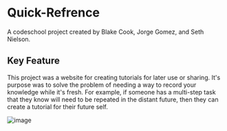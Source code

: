 # Quick-Refrence

A codeschool project created by Blake Cook, Jorge Gomez, and Seth Nielson.

## Key Feature

This project was a website for creating tutorials for later use or sharing. It's purpose was to solve the problem of needing a way to record your knowledge while it's fresh. For example, if someone has a multi-step task that they know will need to be repeated in the distant future, then they can create a tutorial for their future self.

![image](https://user-images.githubusercontent.com/47042435/116797676-8e615000-aaa5-11eb-8828-3e48ce81f7cb.png)
